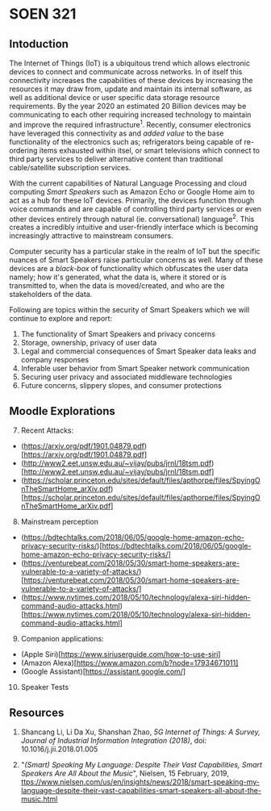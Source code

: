 # SOEN 321

## Intoduction
The Internet of Things (IoT) is a ubiquitous trend which allows electronic devices to connect and communicate across networks. In of itself this connectivity increases the capabilities of these devices by increasing the resources it may draw from, update and maintain its internal software, as well as additional device or user specific data storage resource requirements. By the year 2020 an estimated 20 Billion devices may be communicating to each other requiring increased technology to maintain and improve the required infrastructure<sup>1</sup>. Recently, consumer electronics have leveraged this connectivity as and *added value* to the base functionality of the electronics such as; refrigerators being capable of re-ordering items exhausted within itsel, or smart televisions which connect to third party services to deliver alternative content than traditional cable/satellite subscription services.

With the current capabilities of Natural Language Processing and cloud computing *Smart Speakers* such as Amazon Echo or Google Home aim to act as a hub for these IoT devices. Primarily, the devices function through voice commands and are capable of controlling third party services or even other devices entirely through natural (ie. conversational) language<sup>2</sup>. This creates a incredibly intuitive and user-friendly interface which is becoming increasingly attractive to mainstream consumers.

Computer security has a particular stake in the realm of IoT but the specific nuances of Smart Speakers raise particular concerns as well. Many of these devices are a *black-box* of functionality which obfuscates the user data namely; how it's generated, what the data is, where it stored or is transmitted to, when the data is moved/created, and who are the stakeholders of the data.

Following are topics within the security of Smart Speakers which we will continue to explore and report:
1. The functionality of Smart Speakers and privacy concerns
2. Storage, ownership, privacy of user data
3. Legal and commercial consequences of Smart Speaker data leaks and company responses
4. Inferable user behavior from Smart Speaker network communication
5. Securing user privacy and associated middleware technologies
6. Future concerns, slippery slopes, and consumer protections

## Moodle Explorations
7. Recent Attacks: 
  - (https://arxiv.org/pdf/1901.04879.pdf)[https://arxiv.org/pdf/1901.04879.pdf]
  - (http://www2.eet.unsw.edu.au/~vijay/pubs/jrnl/18tsm.pdf)[http://www2.eet.unsw.edu.au/~vijay/pubs/jrnl/18tsm.pdf]
  - (https://scholar.princeton.edu/sites/default/files/apthorpe/files/SpyingOnTheSmartHome_arXiv.pdf)[https://scholar.princeton.edu/sites/default/files/apthorpe/files/SpyingOnTheSmartHome_arXiv.pdf]

8. Mainstream perception
  - (https://bdtechtalks.com/2018/06/05/google-home-amazon-echo-privacy-security-risks/)[https://bdtechtalks.com/2018/06/05/google-home-amazon-echo-privacy-security-risks/]
  - (https://venturebeat.com/2018/05/30/smart-home-speakers-are-vulnerable-to-a-variety-of-attacks/)[https://venturebeat.com/2018/05/30/smart-home-speakers-are-vulnerable-to-a-variety-of-attacks/]
  - (https://www.nytimes.com/2018/05/10/technology/alexa-siri-hidden-command-audio-attacks.html)[https://www.nytimes.com/2018/05/10/technology/alexa-siri-hidden-command-audio-attacks.html]

9. Companion applications:
  - (Apple Siri)[https://www.siriuserguide.com/how-to-use-siri]
  - (Amazon Alexa)[https://www.amazon.com/b?node=17934671011]
  - (Google Assistant)[https://assistant.google.com/]

10. Speaker Tests

## Resources
1. Shancang Li, Li Da Xu, Shanshan Zhao, <em>5G Internet of Things: A Survey, Journal of Industrial Information Integration (2018)</em>, doi: 10.1016/j.jii.2018.01.005

2. "*(Smart) Speaking My Language: Despite Their Vast Capabilities, Smart Speakers Are All About the Music*", Nielsen, 15 February, 2019, <a href="https://www.nielsen.com/us/en/insights/news/2018/smart-speaking-my-language-despite-their-vast-capabilities-smart-speakers-all-about-the-music.html">ttps://www.nielsen.com/us/en/insights/news/2018/smart-speaking-my-language-despite-their-vast-capabilities-smart-speakers-all-about-the-music.html</a>

